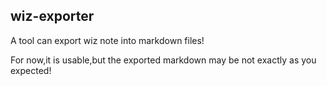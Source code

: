 ## wiz-exporter

A tool can export wiz note into markdown files!

For now,it is usable,but the exported markdown may be not exactly as you expected!